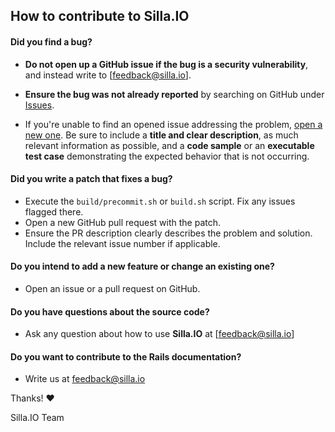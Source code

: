## How to contribute to Silla.IO

#### **Did you find a bug?**

* **Do not open up a GitHub issue if the bug is a security vulnerability**, and instead write to [feedback@silla.io].

* **Ensure the bug was not already reported** by searching on GitHub under [Issues](https://github.com/WeAreAthlon/Silla.IO/issues).

* If you're unable to find an opened issue addressing the problem, [open a new one](https://github.com/WeAreAthlon/Silla.IO/issues/new). Be sure to include a **title and clear description**, as much relevant information as possible, and a **code sample** or an **executable test case** demonstrating the expected behavior that is not occurring.

#### **Did you write a patch that fixes a bug?**

* Execute the `build/precommit.sh` or `build.sh` script. Fix any issues flagged there.
* Open a new GitHub pull request with the patch.
* Ensure the PR description clearly describes the problem and solution. Include the relevant issue number if applicable.

#### **Do you intend to add a new feature or change an existing one?**

* Open an issue or a pull request on GitHub.

#### **Do you have questions about the source code?**

* Ask any question about how to use **Silla.IO** at [feedback@silla.io]

#### **Do you want to contribute to the Rails documentation?**

* Write us at feedback@silla.io


Thanks! :heart:

Silla.IO Team
